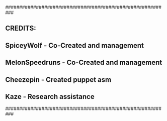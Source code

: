 ###########################################################
##  CREDITS:
##    SpiceyWolf         - Co-Created and management
##    MelonSpeedruns     - Co-Created and management
##    Cheezepin          - Created puppet asm
##    Kaze               - Research assistance
###########################################################

